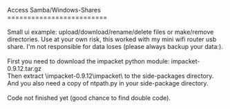 Access Samba/Windows-Shares<br/>
=========================<br/>
<br/>
Small ui example: upload/download/rename/delete files or make/remove directories. Use at your own risk, this worked with my mini wifi router usb share. I'm not responsible for data loses (please always backup your data:).<br/>
<br/>
First you need to download the impacket python module: impacket-0.9.12.tar.gz<br/>
Then extract \impacket-0.9.12\impacket\ to the side-packages directory.<br/>
And you also need a copy of ntpath.py in your side-package directory.<br/>
<br/>
Code not finished yet (good chance to find double code).<br/>
